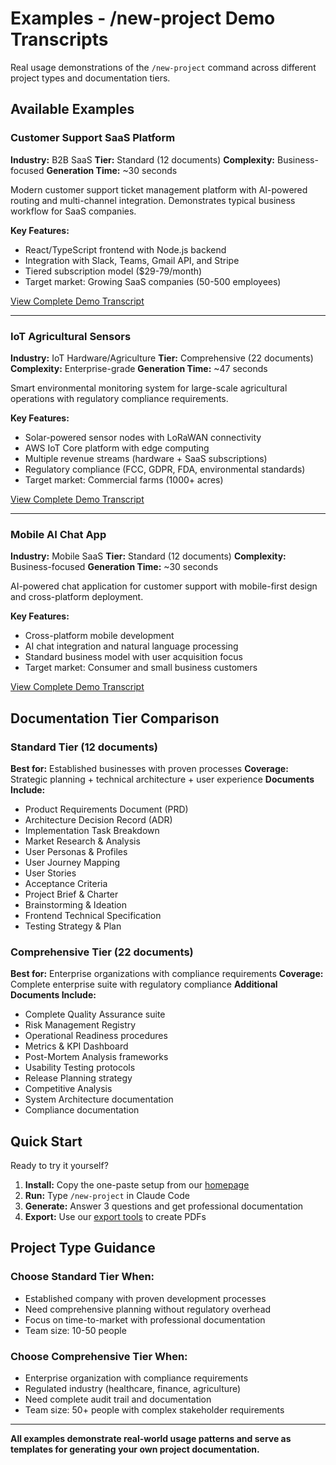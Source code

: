 # Examples - /new-project Demo Transcripts

Real usage demonstrations of the `/new-project` command across different project types and documentation tiers.

## Available Examples

<a id="saas-webapp"></a>
### Customer Support SaaS Platform
**Industry:** B2B SaaS
**Tier:** Standard (12 documents)
**Complexity:** Business-focused
**Generation Time:** ~30 seconds

Modern customer support ticket management platform with AI-powered routing and multi-channel integration. Demonstrates typical business workflow for SaaS companies.

**Key Features:**
- React/TypeScript frontend with Node.js backend
- Integration with Slack, Teams, Gmail API, and Stripe
- Tiered subscription model ($29-79/month)
- Target market: Growing SaaS companies (50-500 employees)

[View Complete Demo Transcript](https://github.com/jeremylongshore/vibe-prd/blob/main/examples/saas-webapp-demo.md)

---

<a id="iot-hardware"></a>
### IoT Agricultural Sensors
**Industry:** IoT Hardware/Agriculture
**Tier:** Comprehensive (22 documents)
**Complexity:** Enterprise-grade
**Generation Time:** ~47 seconds

Smart environmental monitoring system for large-scale agricultural operations with regulatory compliance requirements.

**Key Features:**
- Solar-powered sensor nodes with LoRaWAN connectivity
- AWS IoT Core platform with edge computing
- Multiple revenue streams (hardware + SaaS subscriptions)
- Regulatory compliance (FCC, GDPR, FDA, environmental standards)
- Target market: Commercial farms (1000+ acres)

[View Complete Demo Transcript](https://github.com/jeremylongshore/vibe-prd/blob/main/examples/iot-hardware-demo.md)

---

<a id="mobile-app"></a>
### Mobile AI Chat App
**Industry:** Mobile SaaS
**Tier:** Standard (12 documents)
**Complexity:** Business-focused
**Generation Time:** ~30 seconds

AI-powered chat application for customer support with mobile-first design and cross-platform deployment.

**Key Features:**
- Cross-platform mobile development
- AI chat integration and natural language processing
- Standard business model with user acquisition focus
- Target market: Consumer and small business customers

[View Complete Demo Transcript](https://github.com/jeremylongshore/vibe-prd/blob/main/examples/demo-transcript.md)

## Documentation Tier Comparison

### Standard Tier (12 documents)
**Best for:** Established businesses with proven processes
**Coverage:** Strategic planning + technical architecture + user experience
**Documents Include:**
- Product Requirements Document (PRD)
- Architecture Decision Record (ADR)
- Implementation Task Breakdown
- Market Research & Analysis
- User Personas & Profiles
- User Journey Mapping
- User Stories
- Acceptance Criteria
- Project Brief & Charter
- Brainstorming & Ideation
- Frontend Technical Specification
- Testing Strategy & Plan

### Comprehensive Tier (22 documents)
**Best for:** Enterprise organizations with compliance requirements
**Coverage:** Complete enterprise suite with regulatory compliance
**Additional Documents Include:**
- Complete Quality Assurance suite
- Risk Management Registry
- Operational Readiness procedures
- Metrics & KPI Dashboard
- Post-Mortem Analysis frameworks
- Usability Testing protocols
- Release Planning strategy
- Competitive Analysis
- System Architecture documentation
- Compliance documentation

## Quick Start

Ready to try it yourself?

1. **Install:** Copy the one-paste setup from our [homepage](index.html)
2. **Run:** Type `/new-project` in Claude Code
3. **Generate:** Answer 3 questions and get professional documentation
4. **Export:** Use our [export tools](../EXPORT_GUIDE.md) to create PDFs

## Project Type Guidance

### Choose Standard Tier When:
- Established company with proven development processes
- Need comprehensive planning without regulatory overhead
- Focus on time-to-market with professional documentation
- Team size: 10-50 people

### Choose Comprehensive Tier When:
- Enterprise organization with compliance requirements
- Regulated industry (healthcare, finance, agriculture)
- Need complete audit trail and documentation
- Team size: 50+ people with complex stakeholder requirements

---

**All examples demonstrate real-world usage patterns and serve as templates for generating your own project documentation.**